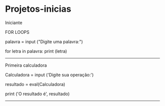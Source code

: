 # Projetos-inicias
Iniciante 

FOR LOOPS

palavra = input ("Digite uma palavra:")

for letra in palavra:
  print (letra)

-------------------------------------------


Primeira calculadora 



Calculadora = input ('Digite sua operação:')

resultado = eval(Calculadora)

print ('O resultado é', resultado)



--------------------------------------
